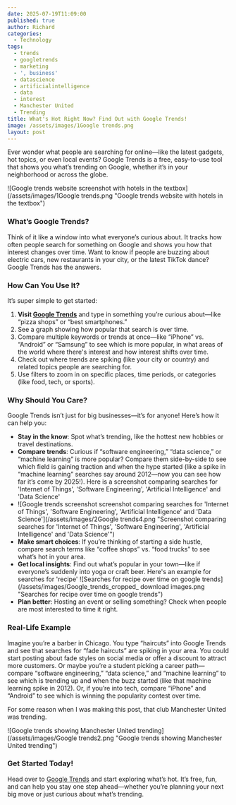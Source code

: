 ```yaml
---
date: 2025-07-19T11:09:00
published: true
author: Richard
categories:
  - Technology
tags:
  - trends
  - googletrends
  - marketing
  - ', business'
  - datascience
  - artificialintelligence
  - data
  - interest
  - Manchester United
  - Trending
title: What's Hot Right Now? Find Out with Google Trends!
image: /assets/images/1Google trends.png
layout: post
---
```

Ever wonder what people are searching for online—like the latest gadgets, hot topics, or even local events? Google Trends is a free, easy-to-use tool that shows you what’s trending on Google, whether it’s in your neighborhood or across the globe.

![Google trends website screenshot with hotels in the textbox](/assets/images/1Google trends.png "Google trends website with hotels in the textbox")

### What’s Google Trends?

Think of it like a window into what everyone’s curious about. It tracks how often people search for something on Google and shows you how that interest changes over time. Want to know if people are buzzing about electric cars, new restaurants in your city, or the latest TikTok dance? Google Trends has the answers.

### How Can You Use It?

It’s super simple to get started:

1. **Visit&#32;[Google Trends](https://trends.google.com/)** and type in something you’re curious about—like “pizza shops” or “best smartphones.”
2. See a graph showing how popular that search is over time.
3. Compare multiple keywords or trends at once—like “iPhone” vs. “Android” or “Samsung” to see which is more popular, in what areas of the world where there's interest and how interest shifts over time.
4. Check out where trends are spiking (like your city or country) and related topics people are searching for.
5. Use filters to zoom in on specific places, time periods, or categories (like food, tech, or sports).

### Why Should You Care?

Google Trends isn’t just for big businesses—it’s for anyone! Here’s how it can help you:

- **Stay in the know**: Spot what’s trending, like the hottest new hobbies or travel destinations.
- **Compare trends**: Curious if “software engineering,” “data science,” or “machine learning” is more popular? Compare them side-by-side to see which field is gaining traction and when the hype started (like a spike in “machine learning” searches say around 2012—now you can see how far it’s come by 2025!). Here is a screenshot comparing searches for 'Internet of Things', 'Software Engineering', 'Artificial Intelligence' and 'Data Science'
- ![Google trends screenshot screenshot comparing searches for 'Internet of Things', 'Software Engineering', 'Artificial Intelligence' and 'Data Science'](/assets/images/2Google trends4.png "Screenshot comparing searches for 'Internet of Things', 'Software Engineering', 'Artificial Intelligence' and 'Data Science'")
- **Make smart choices**: If you’re thinking of starting a side hustle, compare search terms like “coffee shops” vs. “food trucks” to see what’s hot in your area.
- **Get local insights**: Find out what’s popular in your town—like if everyone’s suddenly into yoga or craft beer. Here's an example for searches for 'recipe'
![Searches for recipe over time on google trends](/assets/images/Google_trends_cropped_ download images.png "Searches for recipe over time on google trends")
- **Plan better**: Hosting an event or selling something? Check when people are most interested to time it right.

### Real-Life Example

Imagine you’re a barber in Chicago. You type “haircuts” into Google Trends and see that searches for “fade haircuts” are spiking in your area. You could start posting about fade styles on social media or offer a discount to attract more customers. Or maybe you’re a student picking a career path—compare “software engineering,” “data science,” and “machine learning” to see which is trending up and when the buzz started (like that machine learning spike in 2012). Or, if you’re into tech, compare “iPhone” and “Android” to see which is winning the popularity contest over time.

For some reason when I was making this post, that club Manchester United was trending.

![Google trends showing Manchester United trending](/assets/images/Google trends2.png "Google trends showing Manchester United trending")

### Get Started Today!

Head over to [Google Trends](https://trends.google.com/) and start exploring what’s hot. It’s free, fun, and can help you stay one step ahead—whether you’re planning your next big move or just curious about what’s trending.
